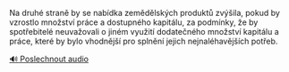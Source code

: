 
Na druhé straně by se nabídka zemědělských produktů zvýšila, pokud by vzrostlo množství práce a dostupného kapitálu, za podmínky, že by spotřebitelé neuvažovali o jiném využití dodatečného množství kapitálu a práce, které by bylo vhodnější pro splnění jejich nejnaléhavějších potřeb.

[🔊 Poslechnout audio](/data/7-paragraphs/audio/chapter_120/para_002-Na-druh-stran-by-se-nabdka-zemdlskch-produkt.mp3)
